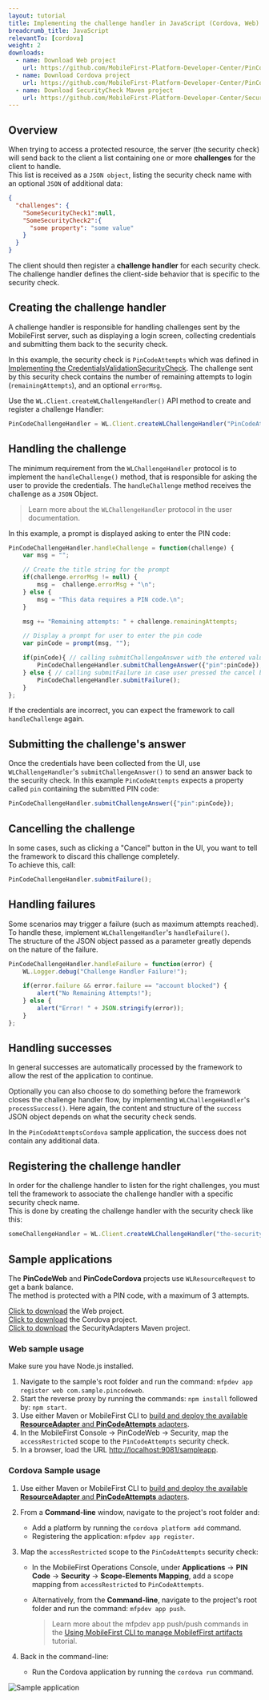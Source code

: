 ```yaml
---
layout: tutorial
title: Implementing the challenge handler in JavaScript (Cordova, Web) applications
breadcrumb_title: JavaScript
relevantTo: [cordova]
weight: 2
downloads:
  - name: Download Web project
    url: https://github.com/MobileFirst-Platform-Developer-Center/PinCodeWeb/tree/release80
  - name: Download Cordova project
    url: https://github.com/MobileFirst-Platform-Developer-Center/PinCodeCordova/tree/release80
  - name: Download SecurityCheck Maven project
    url: https://github.com/MobileFirst-Platform-Developer-Center/SecurityCheckAdapters/tree/release80
---
```

## Overview
When trying to access a protected resource, the server (the security check) will send back to the client a list containing one or more **challenges** for the client to handle.  
This list is received as a `JSON object`, listing the security check name with an optional `JSON` of additional data:

```json
{
  "challenges": {
    "SomeSecurityCheck1":null,
    "SomeSecurityCheck2":{
      "some property": "some value"
    }
  }
}
```

The client should then register a **challenge handler** for each security check.  
The challenge handler defines the client-side behavior that is specific to the security check.

## Creating the challenge handler
A challenge handler is responsible for handling challenges sent by the MobileFirst server, such as displaying a login screen, collecting credentials and submitting them back to the security check.

In this example, the security check is `PinCodeAttempts` which was defined in [Implementing the CredentialsValidationSecurityCheck](../security-check). The challenge sent by this security check contains the number of remaining attempts to login (`remainingAttempts`), and an optional `errorMsg`.


Use the `WL.Client.createWLChallengeHandler()` API method to create and register a challenge Handler:

```javascript
PinCodeChallengeHandler = WL.Client.createWLChallengeHandler("PinCodeAttempts");
```

## Handling the challenge
The minimum requirement from the `WLChallengeHandler` protocol is to implement the `handleChallenge()` method, that is responsible for asking the user to provide the credentials. The `handleChallenge` method receives the challenge as a `JSON` Object.

> Learn more about the `WLChallengeHandler` protocol in the user documentation.

In this example, a prompt is displayed asking to enter the PIN code:

```javascript
PinCodeChallengeHandler.handleChallenge = function(challenge) {
    var msg = "";

    // Create the title string for the prompt
    if(challenge.errorMsg != null) {
        msg =  challenge.errorMsg + "\n";
    } else {
        msg = "This data requires a PIN code.\n";
    }

    msg += "Remaining attempts: " + challenge.remainingAttempts;

    // Display a prompt for user to enter the pin code     
    var pinCode = prompt(msg, "");

    if(pinCode){ // calling submitChallengeAnswer with the entered value
        PinCodeChallengeHandler.submitChallengeAnswer({"pin":pinCode});
    } else { // calling submitFailure in case user pressed the cancel button
        PinCodeChallengeHandler.submitFailure();   
    }                            
};
```

If the credentials are incorrect, you can expect the framework to call `handleChallenge` again.

## Submitting the challenge's answer
Once the credentials have been collected from the UI, use `WLChallengeHandler`'s `submitChallengeAnswer()` to send an answer back to the security check. In this example `PinCodeAttempts` expects a property called `pin` containing the submitted PIN code:

```javascript
PinCodeChallengeHandler.submitChallengeAnswer({"pin":pinCode});
```

## Cancelling the challenge
In some cases, such as clicking a "Cancel" button in the UI, you want to tell the framework to discard this challenge completely.  
To achieve this, call:

```javascript
PinCodeChallengeHandler.submitFailure();
```

## Handling failures
Some scenarios may trigger a failure (such as maximum attempts reached). To handle these, implement `WLChallengeHandler`'s `handleFailure()`.  
The structure of the JSON object passed as a parameter greatly depends on the nature of the failure.

```javascript
PinCodeChallengeHandler.handleFailure = function(error) {
    WL.Logger.debug("Challenge Handler Failure!");

    if(error.failure && error.failure == "account blocked") {
        alert("No Remaining Attempts!");  
    } else {
        alert("Error! " + JSON.stringify(error));
    }
};
```

## Handling successes
In general successes are automatically processed by the framework to allow the rest of the application to continue.

Optionally you can also choose to do something before the framework closes the challenge handler flow, by implementing `WLChallengeHandler`'s `processSuccess()`. Here again, the content and structure of the `success` JSON object depends on what the security check sends.

In the `PinCodeAttemptsCordova` sample application, the success does not contain any additional data.

## Registering the challenge handler
In order for the challenge handler to listen for the right challenges, you must tell the framework to associate the challenge handler with a specific security check name.  
This is done by creating the challenge handler with the security check like this:

```javascript
someChallengeHandler = WL.Client.createWLChallengeHandler("the-securityCheck-name");
```

## Sample applications
The **PinCodeWeb** and **PinCodeCordova**  projects use `WLResourceRequest` to get a bank balance.  
The method is protected with a PIN code, with a maximum of 3 attempts.

[Click to download](https://github.com/MobileFirst-Platform-Developer-Center/PinCodeWeb/tree/release80) the Web project.  
[Click to download](https://github.com/MobileFirst-Platform-Developer-Center/PinCodeCordova/tree/release80) the Cordova project.  
[Click to download](https://github.com/MobileFirst-Platform-Developer-Center/SecurityCheckAdapters/tree/release80) the SecurityAdapters Maven project.  

### Web sample usage
Make sure you have Node.js installed.

1. Navigate to the sample's root folder and run the command: `mfpdev app register web com.sample.pincodeweb`.
2. Start the reverse proxy by running the commands: `npm install` followed by: `npm start`. 
3. Use either Maven or MobileFirst CLI to [build and deploy the available **ResourceAdapter** and **PinCodeAttempts** adapters](../../../adapters/creating-adapters/).
4. In the MobileFirst Console → PinCodeWeb → Security, map the `accessRestricted` scope to the `PinCodeAttempts` security check.
5. In a browser, load the URL [http://localhost:9081/sampleapp](http://localhost:9081/sampleapp).

### Cordova Sample usage
1. Use either Maven or MobileFirst CLI to [build and deploy the available **ResourceAdapter** and **PinCodeAttempts** adapters](../../../adapters/creating-adapters/).
2. From a **Command-line** window, navigate to the project's root folder and:
    * Add a platform by running the `cordova platform add` command.
    * Registering the application: `mfpdev app register`.
3. Map the `accessRestricted` scope to the `PinCodeAttempts` security check:
    * In the MobileFirst Operations Console, under **Applications** → **PIN Code** → **Security** → **Scope-Elements Mapping**, add a scope mapping from `accessRestricted` to `PinCodeAttempts`.
    * Alternatively, from the **Command-line**, navigate to the project's root folder and run the command: `mfpdev app push`.  

        > Learn more about the mfpdev app push/push commands in the [Using MobileFirst CLI to manage MobilefFirst artifacts](../../../using-the-mfpf-sdk/using-mobilefirst-cli-to-manage-mobilefirst-artifacts) tutorial.

4. Back in the command-line:
    * Run the Cordova application by running the `cordova run` command.

![Sample application](pincode-attempts-cordova.png)

